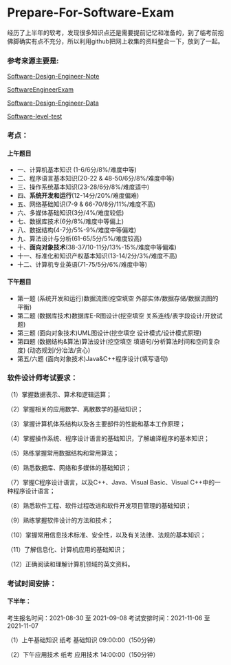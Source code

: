 # Prepare-For-Software-Exam

经历了上半年的软考，发现很多知识点还是需要提前记忆和准备的，到了临考前抱佛脚确实有点不充分，所以利用github把网上收集的资料整合一下，放到了一起。

### 参考来源主要是:

[Software-Design-Engineer-Note](https://github.com/ZoeSj/Software-Design-Engineer-Note)

[SoftwareEngineerExam](https://github.com/synebula/SoftwareEngineerExam)

[Software-Design-Engineer-Data](https://github.com/hqweay/Software-Design-Engineer-Data)

[Software-level-test](https://github.com/OrangeHao/Software-level-test)

### 考点：
#### 上午题目
- 一、计算机基本知识 (1-6/6分/8%/难度中等)
- 二、程序语言基本知识(20-22 & 48-50/6分/8%/难度中等)
- 三、操作系统基本知识(23-28/6分/8%/难度适中)
- 四、**系统开发和运行**(12-14分/20%/难度偏难)
- 五、网络基础知识(7-9 & 66-70/8分/11%/难度不高)
- 六、多媒体基础知识(3分/4%/难度较低)
- 七、数据库技术(6分/8%/难度中等偏上)
- 八、数据结构(4-7分/5%-9%/难度中等偏难)
- 九、算法设计与分析(61-65/5分/5%/难度较高)
- 十、**面向对象技术**(38-37/10-11分/13%-15%/难度中等偏难)
- 十一、标准化和知识产权基本知识(13-14/2分/3%/难度不高)
- 十二、计算机专业英语(71-75/5分/6%/难度中等)

#### 下午题目
- 第一题 (系统开发和运行)数据流图(挖空填空 外部实体/数据存储/数据流图的平衡)
- 第二题 (数据库技术)数据库E-R图设计(挖空填空 关系连线/表字段设计/开放试题)
- 第三题 (面向对象技术)UML图设计(挖空填空 设计模式/设计模式原理)
- 第四题 (数据结构&算法)算法设计(挖空填空 填语句/分析算法时间和空间复杂度) (动态规划/分冶法/贪心)
- 第五/六题 (面向对象技术)Java&C++程序设计(填写语句)

### 软件设计师考试要求：

（1）掌握数据表示、算术和逻辑运算；

（2）掌握相关的应用数学、离散数学的基础知识；

（3）掌握计算机体系结构以及各主要部件的性能和基本工作原理； 

（4）掌握操作系统、程序设计语言的基础知识，了解编译程序的基本知识；

（5）熟练掌握常用数据结构和常用算法；

（6）熟悉数据库、网络和多媒体的基础知识；

（7）掌握C程序设计语言，以及C++、Java、Visual Basic、Visual C++中的一种程序设计语言；

（8）熟悉软件工程、软件过程改进和软件开发项目管理的基础知识；

（9）熟练掌握软件设计的方法和技术；

（10）掌握常用信息技术标准、安全性，以及有关法律、法规的基本知识；

（11）了解信息化、计算机应用的基础知识；

（12）正确阅读和理解计算机领域的英文资料。

### 考试时间安排：
#### 下半年：
考生报名时间：2021-08-30 至 2021-09-08
考试安排时间：2021-11-06 至 2021-11-07

（1）上午基础知识	纸考	基础知识    09:00:00（150分钟）

（2）下午应用技术	纸考	应用技术    14:00:00（150分钟）